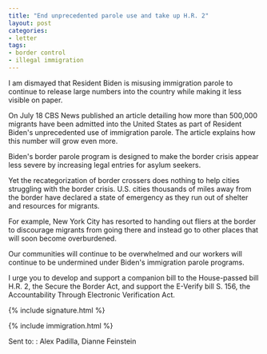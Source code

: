 ```yaml
---
title: "End unprecedented parole use and take up H.R. 2"
layout: post
categories:
- letter
tags:
- border control
- illegal immigration
---
```


I am dismayed that Resident Biden is misusing immigration parole to continue to release large numbers into the country while making it less visible on paper.

On July 18 CBS News published an article detailing how more than 500,000 migrants have been admitted into the United States as part of Resident Biden's unprecedented use of immigration parole. The article explains how this number will grow even more.

Biden's border parole program is designed to make the border crisis appear less severe by increasing legal entries for asylum seekers.

Yet the recategorization of border crossers does nothing to help cities struggling with the border crisis. U.S. cities thousands of miles away from the border have declared a state of emergency as they run out of shelter and resources for migrants.

For example, New York City has resorted to handing out fliers at the border to discourage migrants from going there and instead go to other places that will soon become overburdened.

Our communities will continue to be overwhelmed and our workers will continue to be undermined under Biden's immigration parole programs.

I urge you to develop and support a companion bill to the House-passed bill H.R. 2, the Secure the Border Act, and support the E-Verify bill S. 156, the Accountability Through Electronic Verification Act.

{% include signature.html %}

{% include immigration.html %}

Sent to:
: Alex Padilla, Dianne Feinstein
